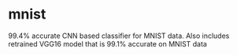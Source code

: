 # mnist

99.4% accurate CNN based classifier for MNIST data. Also includes retrained VGG16 model that is 99.1% accurate on MNIST data
